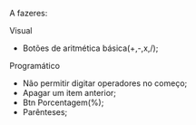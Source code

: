 A fazeres:

Visual
- Botões de aritmética básica(+,-,x,/);

Programático
- Não permitir digitar operadores no começo;
- Apagar um item anterior;
- Btn Porcentagem(%);
- Parênteses;